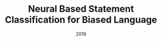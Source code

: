---
title: "Neural Based Statement Classification for Biased Language"
collection: publications
permalink: /publication/2019-DBLP:conf_wsdm_HubeF19
date: 2019
venue: 'Proceedings of the Twelfth {ACM} International Conference on Web Search and Data Mining, {WSDM} 2019, Melbourne, VIC, Australia, February 11-15, 2019'
---